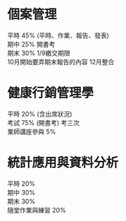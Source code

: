 個案管理
===
平時 45% (平時、作業、報告、發表)  
期中 25% 開書考  
期末 30% 1/9繳交期限  
10月開始要弄期末報告的內容 12月整合  

健康行銷管理學
===
平時 20% (含出席狀況)  
考試 75% (開書考) 考三次  
業師講座參與 5%  

統計應用與資料分析
===
平時 20%  
期中 30%  
期末 30%  
隨堂作業與練習 20%  

